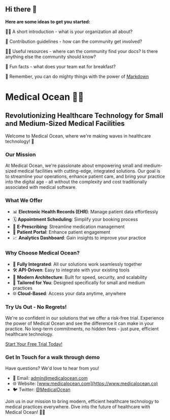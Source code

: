 ## Hi there 👋



**Here are some ideas to get you started:**

🙋‍♀️ A short introduction - what is your organization all about?

🌈 Contribution guidelines - how can the community get involved?

👩‍💻 Useful resources - where can the community find your docs? Is there anything else the community should know?

🍿 Fun facts - what does your team eat for breakfast?

🧙 Remember, you can do mighty things with the power of [Markdown](https://docs.github.com/github/writing-on-github/getting-started-with-writing-and-formatting-on-github/basic-writing-and-formatting-syntax)



# Medical Ocean 🌊🏥

## Revolutionizing Healthcare Technology for Small and Medium-Sized Medical Facilities

Welcome to Medical Ocean, where we're making waves in healthcare technology! 🚀

### Our Mission

At Medical Ocean, we're passionate about empowering small and medium-sized medical facilities with cutting-edge, integrated solutions. Our goal is to streamline your operations, enhance patient care, and bring your practice into the digital age - all without the complexity and cost traditionally associated with medical software.

### What We Offer

- 📊 **Electronic Health Records (EHR)**: Manage patient data effortlessly
- 🗓 **Appointment Scheduling**: Simplify your booking process
- 💊 **E-Prescribing**: Streamline medication management
- 📱 **Patient Portal**: Enhance patient engagement
- 📈 **Analytics Dashboard**: Gain insights to improve your practice

### Why Choose Medical Ocean?

- 🔗 **Fully Integrated**: All our solutions work seamlessly together
- 🛠 **API-Driven**: Easy to integrate with your existing tools
- 🚀 **Modern Architecture**: Built for speed, security, and scalability
- 💼 **Tailored for You**: Designed specifically for small and medium practices
- 🌐 **Cloud-Based**: Access your data anytime, anywhere

### Try Us Out - No Regrets!

We're so confident in our solutions that we offer a risk-free trial. Experience the power of Medical Ocean and see the difference it can make in your practice. No long-term commitments, no hidden fees - just pure, efficient healthcare technology.

[Start Your Free Trial Today!](https://www.medicalocean.com/trial)

### Get In Touch for a walk through demo

Have questions? We'd love to hear from you!

- 📧 Email: admin@medicalocean.com
- 🌐 Website: [www.medicalocean.com](https://www.medicalocean.co)
- 🐦 Twitter: [@MedicalOcean](https://twitter.com/MedicalOceanio)

Join us in our mission to bring modern, efficient healthcare technology to medical practices everywhere. Dive into the future of healthcare with Medical Ocean! 🌊🏥
